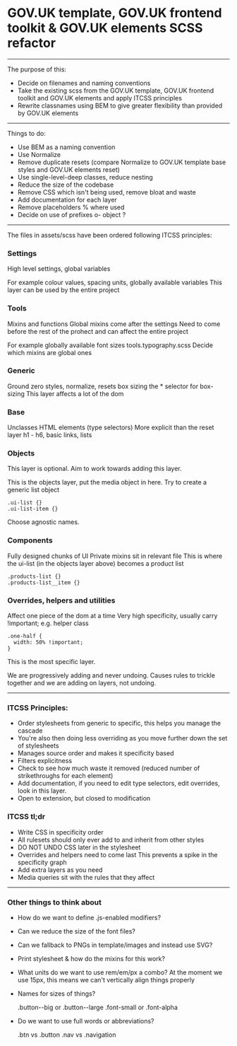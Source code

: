 # GOV.UK template, GOV.UK frontend toolkit & GOV.UK elements SCSS refactor

---

The purpose of this:

- Decide on filenames and naming conventions
- Take the existing scss from the GOV.UK template, GOV.UK frontend toolkit and GOV.UK elements and apply ITCSS principles
- Rewrite classnames using BEM to give greater flexibility than provided by GOV.UK elements

---

Things to do:

* Use BEM as a naming convention
* Use Normalize
* Remove duplicate resets (compare Normalize to GOV.UK template base styles and GOV.UK elements reset)
* Use single-level-deep classes, reduce nesting
* Reduce the size of the codebase
* Remove CSS which isn't being used, remove bloat and waste
* Add documentation for each layer
* Remove placeholders % where used
* Decide on use of prefixes o- object ?

---

The files in assets/scss have been ordered following ITCSS principles:

### Settings

High level settings, global variables

For example colour values, spacing units, globally available variables
This layer can be used by the entire project

### Tools

Mixins and functions
Global mixins come after the settings
Need to come before the rest of the prohect and can affect the entire project

For example globally available font sizes
tools.typography.scss
Decide which mixins are global ones

### Generic

Ground zero styles, normalize, resets box sizing
the * selector for box-sizing
This layer affects a lot of the dom

### Base

Unclasses HTML elements (type selectors)
More explicit than the reset layer
h1 - h6, basic links, lists

### Objects

This layer is optional.
Aim to work towards adding this layer.

This is the objects layer, put the media object in here.
Try to create a generic list object

    .ui-list {}
    .ui-list-item {}

Choose agnostic names.

### Components

Fully designed chunks of UI
Private mixins sit in relevant file
This is where the ui-list (in the objects layer above) becomes a product list

    .products-list {}
    .products-list__item {}

### Overrides, helpers and utilities

Affect one piece of the dom at a time
Very high specificity, usually carry !important;
e.g. helper class

    .one-half {
      width: 50% !important;
    }

This is the most specific layer.

We are progressively adding and never undoing.
Causes rules to trickle together and we are adding on layers, not undoing.

------------------------------------------------------------------------------------------

### ITCSS Principles:

- Order stylesheets from generic to specific, this helps you manage the cascade
- You're also then doing less overriding as you move further down the set of stylesheets
- Manages source order and makes it specificity based
- Filters explicitness
- Check to see how much waste it removed (reduced number of strikethroughs for each element)
- Add documentation, if you need to edit type selectors, edit overrides, look in this layer.
- Open to extension, but closed to modification

### ITCSS tl;dr
- Write CSS in specificity order
- All rulesets should only ever add to and inherit from other styles
- DO NOT UNDO CSS later in the stylesheet
- Overrides and helpers need to come last
  This prevents a spike in the specificity graph
- Add extra layers as you need
- Media queries sit with the rules that they affect

------------------------------------------------------------------------------------------

### Other things to think about

- How do we want to define .js-enabled modifiers?
- Can we reduce the size of the font files?
- Can we fallback to PNGs in template/images and instead use SVG?
- Print stylesheet & how do the mixins for this work?
- What units do we want to use rem/em/px a combo? At the moment we use 15px, this means we can't vertically align things properly
- Names for sizes of things?

    .button--big or .button--large
    .font-small or .font-alpha

- Do we want to use full words or abbreviations?

    .btn vs .button
    .nav vs .navigation
